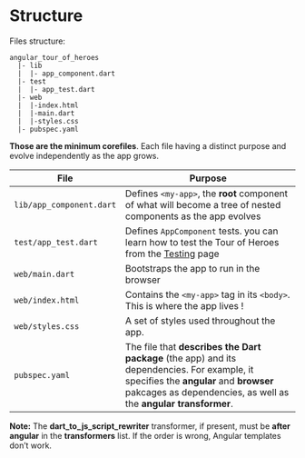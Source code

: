# Structure

Files structure:
```
angular_tour_of_heroes
  |- lib
  |  |- app_component.dart
  |- test
  |  |- app_test.dart
  |- web
  |  |-index.html
  |  |-main.dart
  |  |-styles.css
  |- pubspec.yaml
```

**Those are the minimum corefiles**. Each file having a distinct purpose and evolve independently as the app grows.

| File                        | Purpose                                                            |
|-----------------------------|--------------------------------------------------------------------|
|``lib/app_component.dart``   | Defines ``<my-app>``, the **root** component of what will become a tree of nested components as the app evolves |
|``test/app_test.dart``       | Defines ``AppComponent`` tests. you can learn how to test the Tour of Heroes from the [Testing](https://webdev.dartlang.org/angular/guide/testing) page |
| ``web/main.dart``           | Bootstraps the app to run in the browser                           |
| ``web/index.html``          | Contains the ``<my-app>`` tag in its ``<body>``. This is where the app lives ! |
| ``web/styles.css``          | A set of styles used throughout the app.                           |
| ``pubspec.yaml``            | The file that **describes the Dart package** (the app) and its dependencies. For example, it specifies the **angular** and **browser** pakcages as dependencies, as well as the **angular transformer**.  
  
**Note:** The **dart_to_js_script_rewriter** transformer, if present, must be **after angular** in the **transformers** list. If the order is wrong, Angular templates don’t work.



